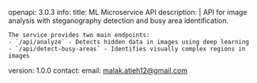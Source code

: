 openapi: 3.0.3
info:
  title: ML Microservice API
  description: |
    API for image analysis with steganography detection and busy area identification.
    
    The service provides two main endpoints:
    - `/api/analyze` - Detects hidden data in images using deep learning
    - `/api/detect-busy-areas` - Identifies visually complex regions in images
  version: 1.0.0
  contact:
    email: malak.atieh12@gmail.com
